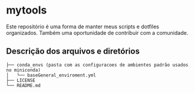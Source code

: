 # mytools
Este repositório é uma forma de manter meus scripts e dotfiles organizados. Também uma oportunidade de contribuir com a comunidade.

## Descrição dos arquivos e diretórios

```
├── conda_envs (pasta com as configuracoes de ambientes padrão usados no miniconda)
│   └── baseGeneral_enviroment.yml
├── LICENSE
└── README.md
```
